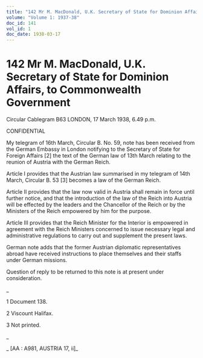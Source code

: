 ```yaml
---
title: "142 Mr M. MacDonald, U.K. Secretary of State for Dominion Affairs, to Commonwealth Government"
volume: "Volume 1: 1937-38"
doc_id: 141
vol_id: 1
doc_date: 1938-03-17
---
```


# 142 Mr M. MacDonald, U.K. Secretary of State for Dominion Affairs, to Commonwealth Government

Circular Cablegram B63 LONDON, 17 March 1938, 6.49 p.m.

CONFIDENTIAL

My telegram of 16th March, Circular B. No. 59, note has been received from the German Embassy in London notifying to the Secretary of State for Foreign Affairs [2] the text of the German law of 13th March relating to the reunion of Austria with the German Reich.

Article I provides that the Austrian law summarised in my telegram of 14th March, Circular B. 53 [3] becomes a law of the German Reich.

Article II provides that the law now valid in Austria shall remain in force until further notice, and that the introduction of the law of the Reich into Austria will be effected by the leaders and the Chancellor of the Reich or by the Ministers of the Reich empowered by him for the purpose.

Article III provides that the Reich Minister for the Interior is empowered in agreement with the Reich Ministers concerned to issue necessary legal and administrative regulations to carry out and supplement the present laws.

German note adds that the former Austrian diplomatic representatives abroad have received instructions to place themselves and their staffs under German missions.

Question of reply to be returned to this note is at present under consideration.

_

1 Document 138.

2 Viscount Halifax.

3 Not printed.

_

_ [AA : A981, AUSTRIA 17, ii]_
